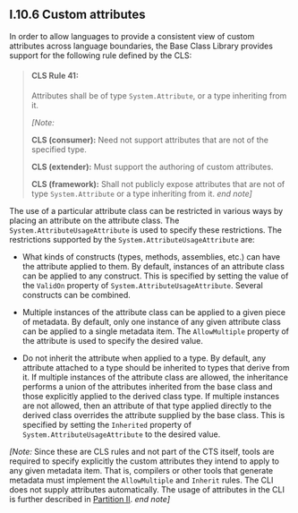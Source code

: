 ## I.10.6 Custom attributes

In order to allow languages to provide a consistent view of custom attributes across language boundaries, the Base Class Library provides support for the following rule defined by the CLS:

 > #### CLS Rule 41:
 >
 > Attributes shall be of type `System.Attribute`, or a type inheriting from it.
 >
 > _[Note:_
 >
 > **CLS (consumer):** Need not support attributes that are not of the specified type.
 >
 > **CLS (extender):** Must support the authoring of custom attributes.
 >
 > **CLS (framework):** Shall not publicly expose attributes that are not of type `System.Attribute` or a type inheriting from it. _end note]_

The use of a particular attribute class can be restricted in various ways by placing an attribute on the attribute class. The `System.AttributeUsageAttribute` is used to specify these restrictions. The restrictions supported by the `System.AttributeUsageAttribute` are:

 * What kinds of constructs (types, methods, assemblies, etc.) can have the attribute applied to them. By default, instances of an attribute class can be applied to any construct. This is specified by setting the value of the `ValidOn` property of `System.AttributeUsageAttribute`. Several constructs can be combined.

 * Multiple instances of the attribute class can be applied to a given piece of metadata. By default, only one instance of any given attribute class can be applied to a single metadata item. The `AllowMultiple` property of the attribute is used to specify the desired value.

 * Do not inherit the attribute when applied to a type. By default, any attribute attached to a type should be inherited to types that derive from it. If multiple instances of the attribute class are allowed, the inheritance performs a union of the attributes inherited from the base class and those explicitly applied to the derived class type. If multiple instances are not allowed, then an attribute of that type applied directly to the derived class overrides the attribute supplied by the base class. This is specified by setting the `Inherited` property of `System.AttributeUsageAttribute` to the desired value.

_[Note:_ Since these are CLS rules and not part of the CTS itself, tools are required to specify explicitly the custom attributes they intend to apply to any given metadata item.  That is, compilers or other tools that generate metadata must implement the `AllowMultiple` and `Inherit` rules.  The CLI does not supply attributes automatically. The usage of attributes in the CLI is further described in [Partition II](ii.5.9-attributes-and-metadata.md). _end note]_

